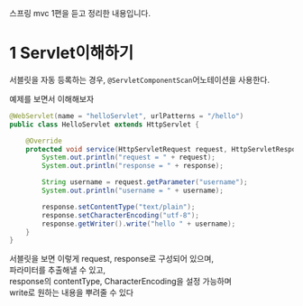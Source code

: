 스프링 mvc 1편을 듣고 정리한 내용입니다.

# 1 Servlet이해하기

서블릿을 자동 등록하는 경우,
`@ServletComponentScan`어노테이션을 사용한다.

예제를 보면서 이해해보자
```java
@WebServlet(name = "helloServlet", urlPatterns = "/hello")
public class HelloServlet extends HttpServlet {

    @Override
    protected void service(HttpServletRequest request, HttpServletResponse response) throws ServletException, IOException {
        System.out.println("request = " + request);
        System.out.println("response = " + response);

        String username = request.getParameter("username");
        System.out.println("username = " + username);

        response.setContentType("text/plain");
        response.setCharacterEncoding("utf-8");
        response.getWriter().write("hello " + username);
    }
}
```
서블릿을 보면 이렇게 request, response로 구성되어 있으며,  
파라미터를 추출해낼 수 있고,  
response의 contentType, CharacterEncoding을 설정 가능하며  
write로 원하는 내용을 뿌려줄 수 있다  

```java

```

```java

```

```java

```

```java

```


```java

```

```java

```

```java

```

```java

```

```java

```


```java

```

```java

```

```java

```

```java

```

```java

```


```java

```

```java

```

```java

```

```java

```

```java

```


```java

```

```java

```

```java

```

```java

```

```java

```

